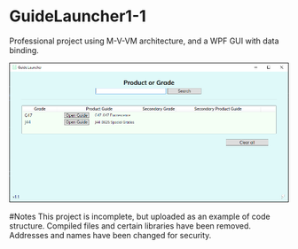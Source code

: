 # GuideLauncher1-1
Professional project using M-V-VM architecture, and a WPF GUI with data binding.

![screenshot](screenshot.png "Screenshot")

#Notes
This project is incomplete, but uploaded as an example of code structure. 
Compiled files and certain libraries have been removed.
Addresses and names have been changed for security.
